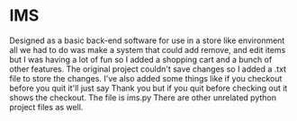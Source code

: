 # IMS
Designed as a basic back-end software for use in a store like environment all we had to do was make a system that could add remove,  and edit items but I was having a lot of fun so I added a shopping cart and a bunch of other features. The original project couldn't   save changes so I added a .txt file to store the changes. I've also added some things like if you checkout before you quit it'll just say Thank you  but if you quit before checking out it shows the checkout. The file is ims.py   There are other unrelated python project files as well.
